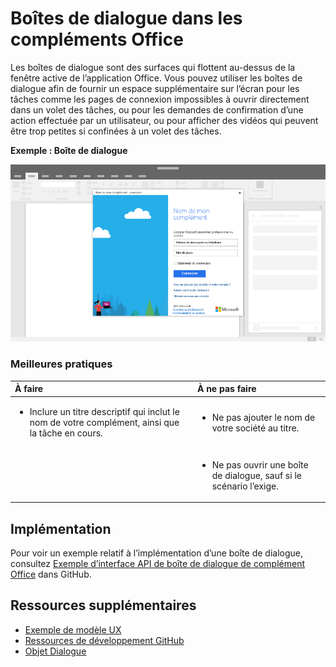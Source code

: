 # <a name="dialog-boxes-in-office-add-ins"></a>Boîtes de dialogue dans les compléments Office
 
Les boîtes de dialogue sont des surfaces qui flottent au-dessus de la fenêtre active de l’application Office. Vous pouvez utiliser les boîtes de dialogue afin de fournir un espace supplémentaire sur l’écran pour les tâches comme les pages de connexion impossibles à ouvrir directement dans un volet des tâches, ou pour les demandes de confirmation d’une action effectuée par un utilisateur, ou pour afficher des vidéos qui peuvent être trop petites si confinées à un volet des tâches.

**Exemple : Boîte de dialogue**

![Exemple d’image affichant une mise en page par défaut pour une boîte de dialogue](../images/overview_withApp_dialog.png)

### <a name="best-practices"></a>Meilleures pratiques

|**À faire**|**À ne pas faire**|
|:-----|:--------|
|<ul><li>Inclure un titre descriptif qui inclut le nom de votre complément, ainsi que la tâche en cours.</li></ul>|<ul><li>Ne pas ajouter le nom de votre société au titre.</li></ul>|
||<ul><li>Ne pas ouvrir une boîte de dialogue, sauf si le scénario l’exige.</li></ul>|

## <a name="implementation"></a>Implémentation

Pour voir un exemple relatif à l’implémentation d’une boîte de dialogue, consultez [Exemple d’interface API de boîte de dialogue de complément Office](https://github.com/OfficeDev/Office-Add-in-Dialog-API-Simple-Example) dans GitHub.

## <a name="additional-resources"></a>Ressources supplémentaires

- [Exemple de modèle UX](https://office.visualstudio.com/DefaultCollection/OC/_git/GettingStarted-FabricReact)
- [Ressources de développement GitHub](https://github.com/OfficeDev/Office-Add-in-UX-Design-Patterns-Code)
- [Objet Dialogue](https://dev.office.com/reference/add-ins/shared/officeui.dialog)


